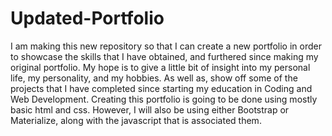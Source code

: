 # Updated-Portfolio

I am making this new repository so that I can create a new portfolio in order to showcase the skills that I have obtained, and furthered since making my original portfolio. My hope is to give a little bit of insight into my personal life, my personality, and my hobbies. As well as, show off some of the projects that I have completed since starting my education in Coding and Web Development. 
Creating this portfolio is going to be done using mostly basic html and css. However, I will also be using either Bootstrap or Materialize, along with the javascript that is associated them. 
